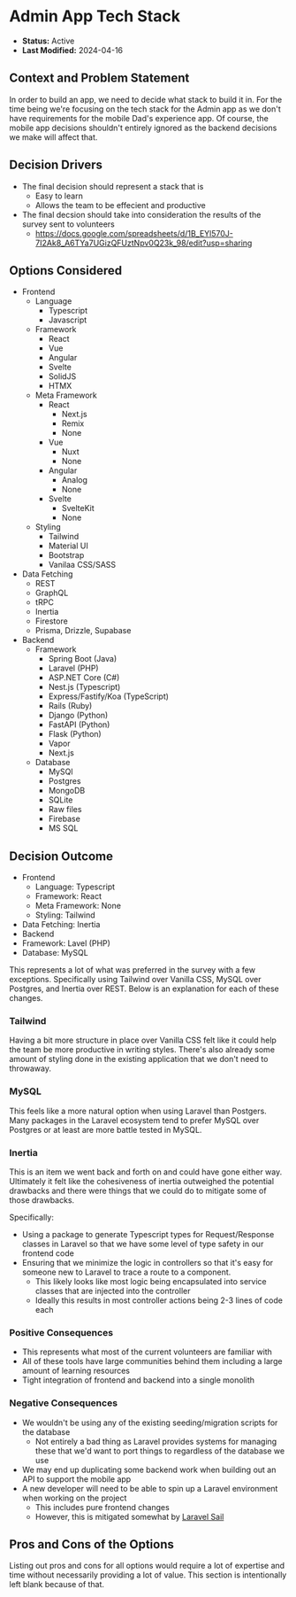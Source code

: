 # Admin App Tech Stack

- **Status:** Active
- **Last Modified:** 2024-04-16

## Context and Problem Statement

In order to build an app, we need to decide what stack to build it in.
For the time being we're focusing on the tech stack for the Admin app as we don't have requirements for the mobile Dad's experience app.
Of course, the mobile app decisions shouldn't entirely ignored as the backend decisions we make will affect that.

## Decision Drivers

- The final decision should represent a stack that is
  - Easy to learn
  - Allows the team to be effecient and productive
- The final decsion should take into consideration the results of the survey sent to volunteers
  - https://docs.google.com/spreadsheets/d/1B_EYl570J-7I2Ak8_A6TYa7UGizQFUztNpv0Q23k_98/edit?usp=sharing

## Options Considered

- Frontend
  - Language
    - Typescript
    - Javascript
  - Framework
    - React
    - Vue
    - Angular
    - Svelte
    - SolidJS
    - HTMX
  - Meta Framework
    - React
      - Next.js
      - Remix
      - None
    - Vue
      - Nuxt
      - None
    - Angular
      - Analog
      - None
    - Svelte
      - SvelteKit
      - None
  - Styling
    - Tailwind
    - Material UI
    - Bootstrap
    - Vanilaa CSS/SASS
- Data Fetching
  - REST
  - GraphQL
  - tRPC
  - Inertia
  - Firestore
  - Prisma, Drizzle, Supabase
- Backend
  - Framework
    - Spring Boot (Java)
    - Laravel (PHP)
    - ASP.NET Core (C#)
    - Nest.js (Typescript)
    - Express/Fastify/Koa (TypeScript)
    - Rails (Ruby)
    - Django (Python)
    - FastAPI (Python)
    - Flask (Python)
    - Vapor
    - Next.js
  - Database
    - MySQl
    - Postgres
    - MongoDB
    - SQLite
    - Raw files
    - Firebase
    - MS SQL

## Decision Outcome

- Frontend
  - Language: Typescript
  - Framework: React
  - Meta Framework: None
  - Styling: Tailwind
- Data Fetching: Inertia
- Backend
 - Framework: Lavel (PHP)
 - Database: MySQL

This represents a lot of what was preferred in the survey with a few exceptions.
Specifically using Tailwind over Vanilla CSS, MySQL over Postgres, and Inertia over REST.
Below is an explanation for each of these changes.

### Tailwind
Having a bit more structure in place over Vanilla CSS felt like it could help the team be more productive in writing styles.
There's also already some amount of styling done in the existing application that we don't need to throwaway.

### MySQL
This feels like a more natural option when using Laravel than Postgers.
Many packages in the Laravel ecosystem tend to prefer MySQL over Postgres or at least are more battle tested in MySQL.

### Inertia
This is an item we went back and forth on and could have gone either way.
Ultimately it felt like the cohesiveness of inertia outweighed the potential drawbacks and there were things that we could do to mitigate some of those drawbacks.

Specifically:
- Using a package to generate Typescript types for Request/Response classes in Laravel so that we have some level of type safety in our frontend code
- Ensuring that we minimize the logic in controllers so that it's easy for someone new to Laravel to trace a route to a component.
  - This likely looks like most logic being encapsulated into service classes that are injected into the controller
  - Ideally this results in most controller actions being 2-3 lines of code each


### Positive Consequences

- This represents what most of the current volunteers are familiar with
- All of these tools have large communities behind them including a large amount of learning resources
- Tight integration of frontend and backend into a single monolith

### Negative Consequences

- We wouldn't be using any of the existing seeding/migration scripts for the database
  - Not entirely a bad thing as Laravel provides systems for managing these that we'd want to port things to regardless of the database we use
- We may end up duplicating some backend work when building out an API to support the mobile app
- A new developer will need to be able to spin up a Laravel environment when working on the project
  - This includes pure frontend changes
  - However, this is mitigated somewhat by [Laravel Sail](https://laravel.com/docs/11.x/sail)

## Pros and Cons of the Options

Listing out pros and cons for all options would require a lot of expertise and time without necessarily providing a lot of value.
This section is intentionally left blank because of that.

